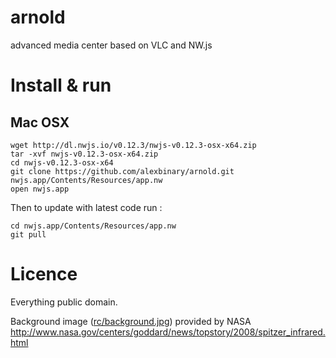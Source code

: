# arnold
advanced media center based on VLC and NW.js

# Install & run

## Mac OSX

```
wget http://dl.nwjs.io/v0.12.3/nwjs-v0.12.3-osx-x64.zip
tar -xvf nwjs-v0.12.3-osx-x64.zip
cd nwjs-v0.12.3-osx-x64
git clone https://github.com/alexbinary/arnold.git nwjs.app/Contents/Resources/app.nw
open nwjs.app
```

Then to update with latest code run :

```
cd nwjs.app/Contents/Resources/app.nw
git pull
```

# Licence

Everything public domain.

Background image ([rc/background.jpg](rc/background.jpg)) provided by NASA  
http://www.nasa.gov/centers/goddard/news/topstory/2008/spitzer_infrared.html
